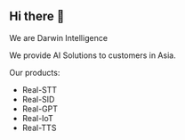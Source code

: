 ## Hi there 👋

We are Darwin Intelligence

We provide AI Solutions to customers in Asia.

Our products:
- Real-STT
- Real-SID
- Real-GPT
- Real-IoT
- Real-TTS
